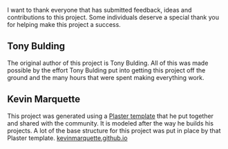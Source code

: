 I want to thank everyone that has submitted feedback, ideas and contributions to this project. Some individuals deserve a special thank you for helping make this project a success.

## Tony Bulding

The original author of this project is Tony Bulding. All of this was made possible by the effort Tony Bulding put into getting this project off the ground and the many hours that were spent making everything work.

## Kevin Marquette

This project was generated using a [Plaster template](https://github.com/KevinMarquette/PlasterTemplates) that he put together and shared with the community. It is modeled after the way he builds his projects. A lot of the base structure for this project was put in place by that Plaster template. [kevinmarquette.github.io](http://kevinmarquette.github.io)

